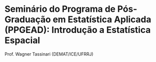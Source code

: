 # Seminário do Programa de Pós-Graduação em Estatística Aplicada (PPGEAD): Introdução a Estatística Espacial

Prof. Wagner Tassinari (DEMAT/ICE/UFRRJ)
